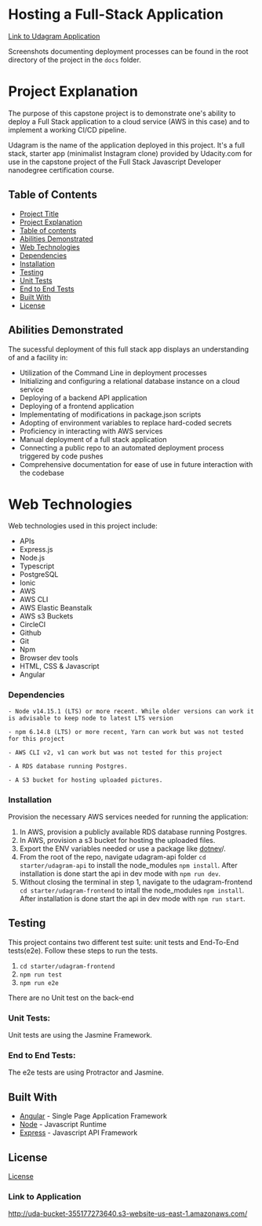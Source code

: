 # Hosting a Full-Stack Application
[Link to Udagram Application](http://uda-bucket-355177273640.s3-website-us-east-1.amazonaws.com)

Screenshots documenting deployment processes can be found in the root directory of the project in the ```docs``` folder.

# Project Explanation

The purpose of this capstone project is to demonstrate one's ability to deploy a Full Stack application to a cloud service (AWS in this case) and to implement a working CI/CD pipeline.

Udagram is the name of the application deployed in this project.
It's a full stack, starter app (minimalist Instagram clone) provided by Udacity.com for use in the capstone project of the Full Stack Javascript Developer nanodegree certification course.

## Table of Contents

-   [Project Title](#hosting-a-full-stack-application)
-   [Project Explanation](#project-explanation)
-   [Table of contents](#table-of-contents)
-   [Abilities Demonstrated](#abilities-demonstrated)
-   [Web Technologies](#web-technologies)
-   [Dependencies](#dependencies)
-   [Installation](#installation)
-   [Testing](#testing)
-   [Unit Tests](#unit-tests)
-   [End to End Tests](#end-to-end-tests)
-   [Built With](#built-with)
-   [License](#license)

## Abilities Demonstrated

The sucessful deployment of this full stack app displays an understanding of and a facility in:

- Utilization of the Command Line in deployment processes
- Initializing and configuring a relational database instance on a cloud service
- Deploying of a backend API application
- Deploying of a frontend application
- Implementating of modifications in package.json scripts
- Adopting of environment variables to replace hard-coded secrets
- Proficiency in interacting with AWS services
- Manual deployment of a full stack application
- Connecting a public repo to an automated deployment process triggered by code pushes
- Comprehensive documentation for ease of use in future interaction with the codebase

# Web Technologies

Web technologies used in this project include:

-   APIs
-   Express.js
-   Node.js
-   Typescript
-   PostgreSQL
-   Ionic
-   AWS 
-   AWS CLI
-   AWS Elastic Beanstalk
-   AWS s3 Buckets
-   CircleCI
-   Github
-   Git
-   Npm
-   Browser dev tools
-   HTML, CSS & Javascript
-   Angular

### Dependencies

```
- Node v14.15.1 (LTS) or more recent. While older versions can work it is advisable to keep node to latest LTS version

- npm 6.14.8 (LTS) or more recent, Yarn can work but was not tested for this project

- AWS CLI v2, v1 can work but was not tested for this project

- A RDS database running Postgres.

- A S3 bucket for hosting uploaded pictures.

```

### Installation

Provision the necessary AWS services needed for running the application:

1. In AWS, provision a publicly available RDS database running Postgres. 
1. In AWS, provision a s3 bucket for hosting the uploaded files. 
1. Export the ENV variables needed or use a package like [dotnev](https://www.npmjs.com/package/dotenv)/.
1. From the root of the repo, navigate udagram-api folder `cd starter/udagram-api` to install the node_modules `npm install`. After installation is done start the api in dev mode with `npm run dev`.
1. Without closing the terminal in step 1, navigate to the udagram-frontend `cd starter/udagram-frontend` to intall the node_modules `npm install`. After installation is done start the api in dev mode with `npm run start`.

## Testing

This project contains two different test suite: unit tests and End-To-End tests(e2e). Follow these steps to run the tests.

1. `cd starter/udagram-frontend`
1. `npm run test`
1. `npm run e2e`

There are no Unit test on the back-end

### Unit Tests:

Unit tests are using the Jasmine Framework.

### End to End Tests:

The e2e tests are using Protractor and Jasmine.

## Built With

- [Angular](https://angular.io/) - Single Page Application Framework
- [Node](https://nodejs.org) - Javascript Runtime
- [Express](https://expressjs.com/) - Javascript API Framework

## License

[License](LICENSE.txt)

### Link to Application
http://uda-bucket-355177273640.s3-website-us-east-1.amazonaws.com/